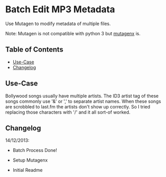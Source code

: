 # Batch Edit MP3 Metadata

Use Mutagen to modify metadata of multiple files.

Note: Mutagen is not compatible with python 3 but [mutagenx](https://github.com/LordSputnik/mutagen) is.

## Table of Contents

* [Use-Case](#use)
* [Changelog](#changelog)

## <a name="use"></a>Use-Case

Bollywood songs usually have multiple artists. The ID3 artist tag of these songs commonly use '&' or ',' to separate artist names. When these songs are scrobbled to last.fm the artists don't show up correctly. So I tried replacing those characters with '/' and it all sort-of worked.

## <a name="changelog"></a>Changelog

14/12/2013: 

  * Batch Process Done!

  * Setup Mutagenx
  * Initial Readme
